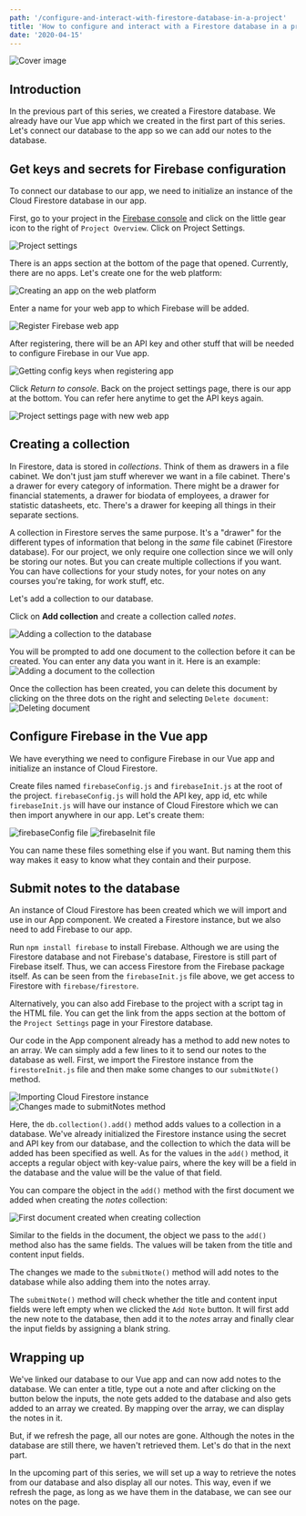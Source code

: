 ```yaml
---
path: '/configure-and-interact-with-firestore-database-in-a-project'
title: 'How to configure and interact with a Firestore database in a project'
date: '2020-04-15'
---
```


![Cover image](https://dev-to-uploads.s3.amazonaws.com/i/3pjtgpewiu3ug05izhx0.png)

## Introduction
In the previous part of this series, we created a Firestore database. We already have our Vue app which we created in the first part of this series. Let's connect our database to the app so we can add our notes to the database.

## Get keys and secrets for Firebase configuration
To connect our database to our app, we need to initialize an instance of the Cloud Firestore database in our app. 

First, go to your project in the [Firebase console](https://console.firebase.google.com/) and click on the little gear icon to the right of `Project Overview`. Click on Project Settings.

![Project settings](https://dev-to-uploads.s3.amazonaws.com/i/roz053q8ypdeokpjx3pp.png)

There is an apps section at the bottom of the page that opened. Currently, there are no apps. Let's create one for the web platform:

![Creating an app on the web platform](https://dev-to-uploads.s3.amazonaws.com/i/zr1ub7rlymi7tqevm1ag.png)

Enter a name for your web app to which Firebase will be added.

![Register Firebase web app](https://dev-to-uploads.s3.amazonaws.com/i/mjzbmnomw83le6j7twwv.png)

After registering, there will be an API key and other stuff that will be needed to configure Firebase in our Vue app.

![Getting config keys when registering app](https://dev-to-uploads.s3.amazonaws.com/i/f0lrnf1bamx7ulhe5x54.png)

Click *Return to console*. Back on the project settings page, there is our app at the bottom. You can refer here anytime to get the API keys again.

![Project settings page with new web app](https://dev-to-uploads.s3.amazonaws.com/i/tlevjpy63jn52dlp0zxh.png)

## Creating a collection
In Firestore, data is stored in *collections*. Think of them as drawers in a file cabinet. We don't just jam stuff wherever we want in a file cabinet. There's a drawer for every category of information. There might be a drawer for financial statements, a drawer for biodata of employees, a drawer for statistic datasheets, etc. There's a drawer for keeping all things in their separate sections.

A collection in Firestore serves the same purpose. It's a "drawer" for the different types of information that belong in the *same* file cabinet (Firestore database). For our project, we only require one collection since we will only be storing our notes. But you can create multiple collections if you want. You can have collections for your study notes, for your notes on any courses you're taking, for work stuff, etc. 

Let's add a collection to our database.

Click on **Add collection** and create a collection called *notes*. 

![Adding a collection to the database](https://dev-to-uploads.s3.amazonaws.com/i/uhirtu1e0p1quv3vkkws.png)

You will be prompted to add one document to the collection before it can be created. You can enter any data you want in it. Here is an example:
![Adding a document to the collection](https://dev-to-uploads.s3.amazonaws.com/i/dq5myk50ncvytr696wsi.png)

Once the collection has been created, you can delete this document by clicking on the three dots on the right and selecting `Delete document`:
![Deleting document](https://dev-to-uploads.s3.amazonaws.com/i/ms81iq9fci8dp39h3vjv.png)

## Configure Firebase in the Vue app
We have everything we need to configure Firebase in our Vue app and initialize an instance of Cloud Firestore. 

Create files named `firebaseConfig.js` and `firebaseInit.js` at the root of the project. `firebaseConfig.js` will hold the API key, app id, etc while `firebaseInit.js` will have our instance of Cloud Firestore which we can then import anywhere in our app. Let's create them:

![firebaseConfig file](https://dev-to-uploads.s3.amazonaws.com/i/jvn5rkgkkckuy0iroit1.png)
![firebaseInit file](https://dev-to-uploads.s3.amazonaws.com/i/2w33z4elqqvcwsgnlx60.png)

You can name these files something else if you want. But naming them this way makes it easy to know what they contain and their purpose.

## Submit notes to the database
An instance of Cloud Firestore has been created which we will import and use in our App component. We created a Firestore instance, but we also need to add Firebase to our app.

Run `npm install firebase` to install Firebase. Although we are using the Firestore database and not Firebase's database, Firestore is still part of Firebase itself. Thus, we can access Firestore from the Firebase package itself. As can be seen from the `firebaseInit.js` file above, we get access to Firestore with `firebase/firestore`. 

Alternatively, you can also add Firebase to the project with a script tag in the HTML file. You can get the link from the apps section at the bottom of the `Project Settings` page in your Firestore database.

Our code in the App component already has a method to add new notes to an array. We can simply add a few lines to it to send our notes to the database as well. First, we import the Firestore instance from the `firestoreInit.js` file and then make some changes to our `submitNote()` method.

![Importing Cloud Firestore instance](https://dev-to-uploads.s3.amazonaws.com/i/4ep70flq16010ybpmahj.png)
![Changes made to submitNotes method](https://dev-to-uploads.s3.amazonaws.com/i/y6lf3pnyvfgmh959cms4.png)

Here, the `db.collection().add()` method adds values to a collection in a database. We've already initialized the Firestore instance using the secret and API key from our database, and the collection to which the data will be added has been specified as well. As for the values in the `add()` method, it accepts a regular object with key-value pairs, where the key will be a field in the database and the value will be the value of that field.

You can compare the object in the `add()` method with the first document we added when creating the *notes* collection:

![First document created when creating collection](https://dev-to-uploads.s3.amazonaws.com/i/koyp7et1jrejv7wv7j6a.png)

Similar to the fields in the document, the object we pass to the `add()` method also has the same fields. The values will be taken from the title and content input fields.

The changes we made to the `submitNote()` method will add notes to the database while also adding them into the notes array. 

The `submitNote()` method will check whether the title and content input fields were left empty when we clicked the `Add Note` button. It will first add the new note to the database, then add it to the *notes* array and finally clear the input fields by assigning a blank string.

## Wrapping up
We've linked our database to our Vue app and can now add notes to the database. We can enter a title, type out a note and after clicking on the button below the inputs, the note gets added to the database and also gets added to an array we created. By mapping over the array, we can display the notes in it. 

But, if we refresh the page, all our notes are gone. Although the notes in the database are still there, we haven't retrieved them. Let's do that in the next part.

In the upcoming part of this series, we will set up a way to retrieve the notes from our database and also display all our notes. This way, even if we refresh the page, as long as we have them in the database, we can see our notes on the page.